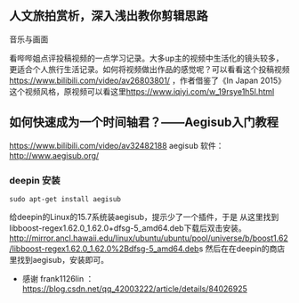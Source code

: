 

## 人文旅拍赏析，深入浅出教你剪辑思路


音乐与画面

看哔哔姐点评投稿视频的一点学习记录。大多up主的视频中生活化的镜头较多，更适合个人旅行生活记录。如何将视频做出作品的感觉呢？可以看看这个投稿视频 <https://www.bilibili.com/video/av26803801/> ，作者借鉴了《In Japan 2015》这个视频风格，原视频可以看这里<https://www.iqiyi.com/w_19rsye1h5l.html>


## 如何快速成为一个时间轴君？——Aegisub入门教程
https://www.bilibili.com/video/av32482188
aegisub 软件：http://www.aegisub.org/

### deepin 安装 

    sudo apt-get install aegisub

给deepin的Linux的15.7系统装aegisub，提示少了一个插件，于是
从这里找到libboost-regex1.62.0_1.62.0+dfsg-5_amd64.deb下载后双击安装。
<http://mirror.ancl.hawaii.edu/linux/ubuntu/ubuntu/pool/universe/b/boost1.62/libboost-regex1.62.0_1.62.0%2Bdfsg-5_amd64.deb>s
然后在在deepin的商店里找到aegisub，安装即可。


- 感谢 frank1126lin ：<https://blog.csdn.net/qq_42003222/article/details/84026925>